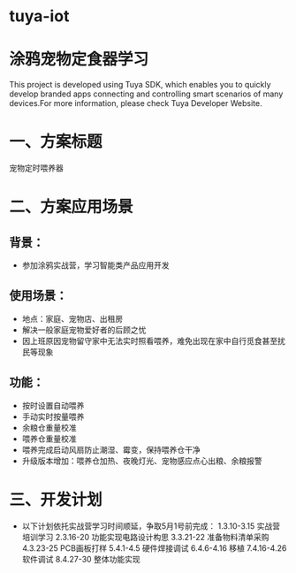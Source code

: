# tuya-iot
涂鸦宠物定食器学习
===
This project is developed using Tuya SDK, which enables you to quickly develop branded apps connecting and controlling smart scenarios of many devices.For more information, please check Tuya Developer Website.

一、方案标题
===
宠物定时喂养器

二、方案应用场景
===
背景：
-----
* 参加涂鸦实战营，学习智能类产品应用开发

使用场景：
----
* 地点：家庭、宠物店、出租房
* 解决一般家庭宠物爱好者的后顾之忧
* 因上班原因宠物留守家中无法实时照看喂养，难免出现在家中自行觅食甚至扰民等现象

功能：
----
* 按时设置自动喂养
* 手动实时按量喂养
* 余粮仓重量校准
* 喂养仓重量校准
* 喂养完成启动风扇防止潮湿、霉变，保持喂养仓干净
* 升级版本增加：喂养仓加热、夜晚灯光、宠物感应点心出粮、余粮报警

三、开发计划
===
* 以下计划依托实战营学习时间顺延，争取5月1号前完成：
  1.3.10-3.15 实战营培训学习
  2.3.16-20 功能实现电路设计构思
  3.3.21-22 准备物料清单采购
  4.3.23-25 PCB画板打样
  5.4.1-4.5 硬件焊接调试
  6.4.6-4.16 移植
  7.4.16-4.26 软件调试
  8.4.27-30 整体功能实现
